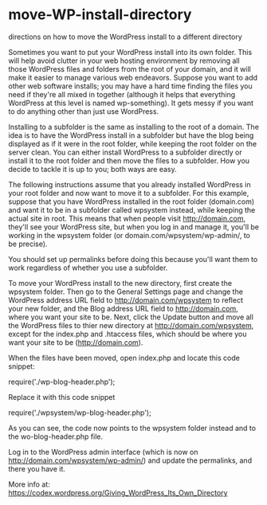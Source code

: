 # move-WP-install-directory
directions on how to move the WordPress install to a different directory


Sometimes you want to put your WordPress install into its own folder. This will help avoid clutter in your web hosting environment by removing all those WordPress files and folders from the root of your domain, and it will make it easier to manage various web endeavors. Suppose you want to add other web software installs; you may have a hard time finding the files you need if they're all mixed in together (although it helps that everything WordPress at this level is named wp-something). It gets messy if you want to do anything other than just use WordPress.

Installing to a subfolder is the same as installing to the root of a domain. The idea is to have the WordPress install in a subfolder but have the blog being displayed as if it were in the root folder, while keeping the root folder on the server clean. You can either install WordPress to a subfolder directly or install it to the root folder and then move the files to a subfolder. How you decide to tackle it is up to you; both ways are easy.

The following instructions assume that you already installed WordPress in your root folder and now want to move it to a subfolder. For this example, suppose that you have WordPress installed in the root folder (domain.com) and want it to be in a subfolder called wpsystem instead, while keeping the actual site in root. This means that when people visit http://domain.com, they'll see your WordPress site, but when you log in and manage it, you'll be working in the wpsystem folder (or domain.com/wpsystem/wp-admin/, to be precise).

You should set up permalinks before doing this because you'll want them to work regardless of whether you use a subfolder.

To move your WordPress install to the new directory, first create the wpsystem folder. Then go to the General Settings page and change the WordPress address URL field to http://domain.com/wpsystem to reflect your new folder, and the Blog address URL field to http://domain.com, where you want your site to be. Next, click the Update button and move all the WordPress files to thier new directory at http://domain.com/wpsystem, except for the index.php and .htaccess files, which should be where you want your site to be (http://domain.com).

When the files have been moved, open index.php and locate this code snippet:

  require('./wp-blog-header.php');
  
Replace it with this code snippet

  require('./wpsystem/wp-blog-header.php');
  
As you can see, the code now points to the wpsystem folder instead and to the wo-blog-header.php file.

Log in to the WordPress admin interface (which is now on http://domain.com/wpsystem/wp-admin/) and update the permalinks, and there you have it.


More info at: https://codex.wordpress.org/Giving_WordPress_Its_Own_Directory

